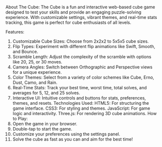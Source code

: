 About The Cube:
  The Cube is a fun and interactive web-based cube game designed to test your skills and provide an engaging puzzle-solving experience. With customizable settings, vibrant themes, and real-time stats tracking, this game is perfect for cube enthusiasts of all levels.

Features:
  1)  Customizable Cube Sizes: Choose from 2x2x2 to 5x5x5 cube sizes.
  2)  Flip Types: Experiment with different flip animations like Swift, Smooth, and Bounce.
  3)  Scramble Length: Adjust the complexity of the scramble with options like 20, 25, or 30 moves.
  4)  Camera Angles: Switch between Orthographic and Perspective views for a unique experience.
  5)  Color Themes: Select from a variety of color schemes like Cube, Erno, Dust, Camo, and Rain.
  6)  Real-Time Stats: Track your best time, worst time, total solves, and averages for 5, 12, and 25 solves.
  7)  Interactive UI: Intuitive controls and buttons for stats, preferences, themes, and resets.
Technologies Used:
  HTML5: For structuring the game interface.
  CSS3: For styling and themes.
  JavaScript: For game logic and interactivity.
  Three.js: For rendering 3D cube animations.
How to Play:
  1)  Open the game in your browser.
  2)  Double-tap to start the game.
  3)  Customize your preferences using the settings panel.
  4)  Solve the cube as fast as you can and aim for the best time!
